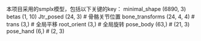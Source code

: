 本项目采用的smplx模型，包括以下关键的key：
minimal_shape (6890, 3)
betas (1, 10)
Jtr_posed (24, 3)  # 骨骼关节位置
bone_transforms (24, 4, 4)  # 
trans (3,)  # 全局平移
root_orient (3,)  # 全局旋转
pose_body (63,)  # (21, 3)
pose_hand (6,)  # (2, 3)